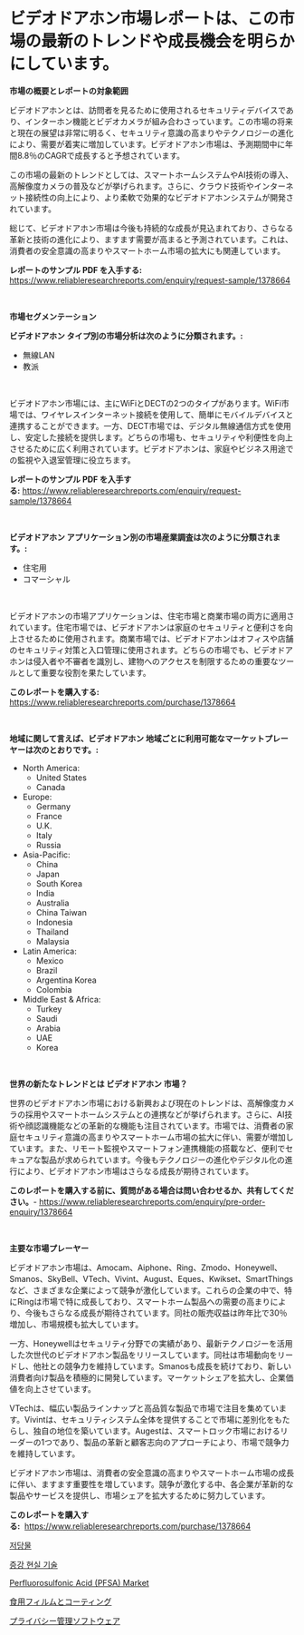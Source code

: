 <p><h1>ビデオドアホン市場レポートは、この市場の最新のトレンドや成長機会を明らかにしています。</h1></p><p><strong>市場の概要とレポートの対象範囲</strong></p>
<p><p>ビデオドアホンとは、訪問者を見るために使用されるセキュリティデバイスであり、インターホン機能とビデオカメラが組み合わさっています。この市場の将来と現在の展望は非常に明るく、セキュリティ意識の高まりやテクノロジーの進化により、需要が着実に増加しています。ビデオドアホン市場は、予測期間中に年間8.8％のCAGRで成長すると予想されています。</p><p>この市場の最新のトレンドとしては、スマートホームシステムやAI技術の導入、高解像度カメラの普及などが挙げられます。さらに、クラウド技術やインターネット接続性の向上により、より柔軟で効果的なビデオドアホンシステムが開発されています。</p><p>総じて、ビデオドアホン市場は今後も持続的な成長が見込まれており、さらなる革新と技術の進化により、ますます需要が高まると予測されています。これは、消費者の安全意識の高まりやスマートホーム市場の拡大にも関連しています。</p></p>
<p><strong>レポートのサンプル PDF を入手する:</strong> <a href="https://www.reliableresearchreports.com/enquiry/request-sample/1378664">https://www.reliableresearchreports.com/enquiry/request-sample/1378664</a></p>
<p>&nbsp;</p>
<p><strong>市場セグメンテーション</strong></p>
<p><strong>ビデオドアホン タイプ別の市場分析は次のように分類されます。:</strong></p>
<p><ul><li>無線LAN</li><li>教派</li></ul></p>
<p>&nbsp;</p>
<p><p>ビデオドアホン市場には、主にWiFiとDECTの2つのタイプがあります。WiFi市場では、ワイヤレスインターネット接続を使用して、簡単にモバイルデバイスと連携することができます。一方、DECT市場では、デジタル無線通信方式を使用し、安定した接続を提供します。どちらの市場も、セキュリティや利便性を向上させるために広く利用されています。ビデオドアホンは、家庭やビジネス用途での監視や入退室管理に役立ちます。</p></p>
<p><strong>レポートのサンプル PDF を入手する:</strong>&nbsp;<a href="https://www.reliableresearchreports.com/enquiry/request-sample/1378664">https://www.reliableresearchreports.com/enquiry/request-sample/1378664</a></p>
<p>&nbsp;</p>
<p><strong> ビデオドアホン アプリケーション別の市場産業調査は次のように分類されます。:</strong></p>
<p><ul><li>住宅用</li><li>コマーシャル</li></ul></p>
<p>&nbsp;</p>
<p><p>ビデオドアホンの市場アプリケーションは、住宅市場と商業市場の両方に適用されています。住宅市場では、ビデオドアホンは家庭のセキュリティと便利さを向上させるために使用されます。商業市場では、ビデオドアホンはオフィスや店舗のセキュリティ対策と入口管理に使用されます。どちらの市場でも、ビデオドアホンは侵入者や不審者を識別し、建物へのアクセスを制限するための重要なツールとして重要な役割を果たしています。</p></p>
<p><strong>このレポートを購入する:</strong>&nbsp; <a href="https://www.reliableresearchreports.com/purchase/1378664">https://www.reliableresearchreports.com/purchase/1378664</a></p>
<p>&nbsp;</p>
<p><strong>地域に関して言えば、ビデオドアホン 地域ごとに利用可能なマーケットプレーヤーは次のとおりです。:</strong></p>
<p><ul>
    <li>
        North America:
        <ul>
            <li>United States</li>
            <li>Canada</li>
        </ul>
    </li>
    <li>
        Europe:
        <ul>
            <li>Germany</li>
            <li>France</li>
            <li>U.K.</li>
            <li>Italy</li>
            <li>Russia</li>
        </ul>
    </li>
    <li>
        Asia-Pacific:
        <ul>
            <li>China</li>
            <li>Japan</li>
            <li>South Korea</li>
            <li>India</li>
            <li>Australia</li>
            <li>China Taiwan</li>
            <li>Indonesia</li>
            <li>Thailand</li>
            <li>Malaysia</li>
        </ul>
    </li>
    <li>
        Latin America:
        <ul>
            <li>Mexico</li>
            <li>Brazil</li>
            <li>Argentina Korea</li>
            <li>Colombia</li>
        </ul>
    </li>
    <li>
        Middle East & Africa:
        <ul>
            <li>Turkey</li>
            <li>Saudi</li>
            <li>Arabia</li>
            <li>UAE</li>
            <li>Korea</li>
        </ul>
    </li>
    </ul></p>
<p>&nbsp;</p>
<p><strong>世界の新たなトレンドとは ビデオドアホン 市場？</strong></p>
<p><p>世界のビデオドアホン市場における新興および現在のトレンドは、高解像度カメラの採用やスマートホームシステムとの連携などが挙げられます。さらに、AI技術や顔認識機能などの革新的な機能も注目されています。市場では、消費者の家庭セキュリティ意識の高まりやスマートホーム市場の拡大に伴い、需要が増加しています。また、リモート監視やスマートフォン連携機能の搭載など、便利でセキュアな製品が求められています。今後もテクノロジーの進化やデジタル化の進行により、ビデオドアホン市場はさらなる成長が期待されています。</p></p>
<p><strong>このレポートを購入する前に、質問がある場合は問い合わせるか、共有してください。</strong>- <a href="https://www.reliableresearchreports.com/enquiry/pre-order-enquiry/1378664">https://www.reliableresearchreports.com/enquiry/pre-order-enquiry/1378664</a></p>
<p>&nbsp;</p>
<p><strong>主要な市場プレーヤー</strong></p>
<p><p>ビデオドアホン市場は、Amocam、Aiphone、Ring、Zmodo、Honeywell、Smanos、SkyBell、VTech、Vivint、August、Eques、Kwikset、SmartThingsなど、さまざまな企業によって競争が激化しています。これらの企業の中で、特にRingは市場で特に成長しており、スマートホーム製品への需要の高まりにより、今後もさらなる成長が期待されています。同社の販売収益は昨年比で30％増加し、市場規模も拡大しています。</p><p>一方、Honeywellはセキュリティ分野での実績があり、最新テクノロジーを活用した次世代のビデオドアホン製品をリリースしています。同社は市場動向をリードし、他社との競争力を維持しています。Smanosも成長を続けており、新しい消費者向け製品を積極的に開発しています。マーケットシェアを拡大し、企業価値を向上させています。</p><p>VTechは、幅広い製品ラインナップと高品質な製品で市場で注目を集めています。Vivintは、セキュリティシステム全体を提供することで市場に差別化をもたらし、独自の地位を築いています。Augestは、スマートロック市場におけるリーダーの1つであり、製品の革新と顧客志向のアプローチにより、市場で競争力を維持しています。</p><p>ビデオドアホン市場は、消費者の安全意識の高まりやスマートホーム市場の成長に伴い、ますます重要性を増しています。競争が激化する中、各企業が革新的な製品やサービスを提供し、市場シェアを拡大するために努力しています。</p></p>
<p><strong>このレポートを購入する:</strong>&nbsp;&nbsp;<a href="https://www.reliableresearchreports.com/purchase/1378664">https://www.reliableresearchreports.com/purchase/1378664</a></p>
<p><p><a href="https://medium.com/@christianlarkinus/%EB%8B%B4%EB%B3%B4-%EC%8B%9C%EC%9E%A5-%EC%8B%9C%EC%9E%A5-cagr-%EC%8B%9C%EC%9E%A5-%EB%8F%99%ED%96%A5-%EB%B0%8F-%EC%84%B1%EC%9E%A5-%EC%A0%84%EB%9E%B5%EC%97%90-%EB%8C%80%ED%95%9C-%ED%86%B5%EC%B0%B0%EB%A0%A5-4c829e3090a3">저당물</a></p><p><a href="https://medium.com/@goonfghyt6587/%EC%A6%9D%EA%B0%95%ED%98%84%EC%8B%A4%EA%B8%B0%EC%88%A0-%EC%8B%9C%EC%9E%A5-%EC%84%B1%EA%B3%B5%EC%A0%81%EC%9D%B8-%EB%B9%84%EC%A6%88%EB%8B%88%EC%8A%A4-%EC%A0%84%EB%9E%B5%EC%9D%98-%EC%97%B4%EC%87%A0-2031%EB%85%84%EA%B9%8C%EC%A7%80-%EC%98%88%EC%B8%A1-10aaaed3dbdc">증강 현실 기술</a></p><p><a href="https://github.com/Sinjinluong3e0awx2m195k76/Market-Research-Report-List-1/blob/main/perfluorosulfonic-acid-pfsa-market.md">Perfluorosulfonic Acid (PFSA) Market</a></p><p><a href="https://medium.com/@frankfurter35566/%E9%A3%9F%E7%94%A8%E3%83%95%E3%82%A3%E3%83%AB%E3%83%A0%E3%81%8A%E3%82%88%E3%81%B3%E3%82%B3%E3%83%BC%E3%83%86%E3%82%A3%E3%83%B3%E3%82%B0%E5%B8%82%E5%A0%B4%E3%81%AE%E8%AA%BF%E6%9F%BB%E3%83%AC%E3%83%9D%E3%83%BC%E3%83%88-%E3%81%9D%E3%81%AE%E6%AD%B4%E5%8F%B2%E3%81%8A%E3%82%88%E3%81%B32024%E5%B9%B4%E3%81%8B%E3%82%892031%E5%B9%B4%E3%81%BE%E3%81%A7%E3%81%AE%E4%BA%88%E6%B8%AC-f580618d0efe">食用フィルムとコーティング</a></p><p><a href="https://medium.com/@frankfurter35566/%E3%83%97%E3%83%A9%E3%82%A4%E3%83%90%E3%82%B7%E3%83%BC%E7%AE%A1%E7%90%86%E3%82%BD%E3%83%95%E3%83%88%E3%82%A6%E3%82%A7%E3%82%A2%E5%B8%82%E5%A0%B4-%E5%B8%82%E5%A0%B4cagr-%E5%B8%82%E5%A0%B4%E3%81%AE%E3%83%88%E3%83%AC%E3%83%B3%E3%83%89-%E3%81%8A%E3%82%88%E3%81%B3%E6%88%90%E9%95%B7%E6%88%A6%E7%95%A5%E3%81%AB%E5%AF%BE%E3%81%99%E3%82%8B%E6%B4%9E%E5%AF%9F-bd6d78c77a51">プライバシー管理ソフトウェア</a></p></p>
